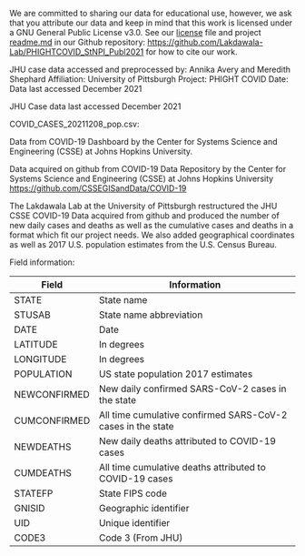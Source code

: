 We are committed to sharing our data for educational use, however, we ask that you attribute our data and keep in mind that this work is licensed under a GNU General Public License v3.0. See our [license](https://github.com/Lakdawala-Lab/PHIGHTCOVID_StNPI_Publ2021/blob/main/LICENSE) file and project [readme.md](https://github.com/Lakdawala-Lab/PHIGHTCOVID_StNPI_Publ2021/blob/main/README.md) in our Github repository: https://github.com/Lakdawala-Lab/PHIGHTCOVID_StNPI_Publ2021 for how to cite our work.  

JHU case data accessed and preprocessed by: Annika Avery and Meredith Shephard
Affiliation: University of Pittsburgh
Project: PHIGHT COVID
Date: Data last accessed December 2021 

JHU Case data last accessed December 2021


COVID_CASES_20211208_pop.csv:

Data from COVID-19 Dashboard by the Center for Systems Science and Engineering (CSSE) at Johns Hopkins University. 

Data acquired on github from COVID-19 Data Repository by the Center for Systems Science and Engineering (CSSE) at Johns Hopkins University https://github.com/CSSEGISandData/COVID-19

The Lakdawala Lab at the University of Pittsburgh restructured the JHU CSSE COVID-19 Data acquired from github and produced the number of new daily cases and deaths as well as the cumulative cases and deaths in a format which fit our project needs. We also added geographical coordinates as well as 2017 U.S. population estimates from the U.S. Census Bureau. 

Field information: 

|  Field 	|   Information	|
|---	|---	|
|  STATE 	|   State name	|
|   STUSAB	|   State name abbreviation	|
|  DATE 	|   Date	|
|   LATITUDE	|   In degrees	|
|   LONGITUDE	|   In degrees	|
|   POPULATION	|  US state population 2017 estimates 	|
|  NEWCONFIRMED 	|   New daily confirmed SARS-CoV-2 cases in the state	|
|  CUMCONFIRMED 	|   All time cumulative confirmed SARS-CoV-2 cases in the state	|
|   NEWDEATHS	|   New daily deaths attributed to COVID-19 cases	|
|  CUMDEATHS 	|   All time cumulative deaths attributed to COVID-19 cases	|
|   STATEFP	|  State FIPS code 	|
|   GNISID	|   Geographic identifier	|
|   UID	|   Unique identifier	|
|  CODE3 	|  Code 3 (From JHU) 	|
